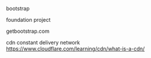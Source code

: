 bootstrap

foundation project

getbootstrap.com

cdn constant delivery network https://www.cloudflare.com/learning/cdn/what-is-a-cdn/


